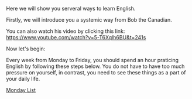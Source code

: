 Here we will show you serveral ways to learn English. 

Firstly, we will introduce you a systemic way from Bob the Canadian. 

You can also watch his video by clicking this link: https://www.youtube.com/watch?v=5-T6Xqlh6BU&t=241s

Now let's begin:

Every week from Monday to Friday, you should spend an hour praticing English by following these steps below. You do not have to have too much pressure on yourself, in contrast, you need to see these things as a part of your daily life.

[Monday List](https://github.com/fmxs/LearningEnglish/tree/main/Learn%20English%20with%20Bob%20the%20Canadian/Monday#readme)


